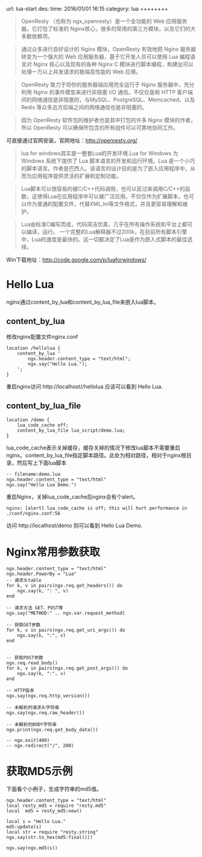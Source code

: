 url: lua-start
des: 
time: 2016/01/01 16:15
category: lua
++++++++

> OpenResty （也称为 ngx_openresty）是一个全功能的 Web 应用服务器。它打包了标准的 Nginx核心，很多的常用的第三方模块，以及它们的大多数依赖项。

> 通过众多进行良好设计的 Nginx 模块，OpenResty 有效地把 Nginx 服务器转变为一个强大的 Web 应用服务器，基于它开发人员可以使用 Lua 编程语言对 Nginx 核心以及现有的各种 Nginx C 模块进行脚本编程，构建出可以处理一万以上并发请求的极端高性能的 Web 应用。

> OpenResty 致力于将你的服务器端应用完全运行于 Nginx 服务器中，充分利用 Nginx 的事件模型来进行非阻塞 I/O 通信。不仅仅是和 HTTP 客户端间的网络通信是非阻塞的，与MySQL、PostgreSQL、Memcached、以及 Redis 等众多远方后端之间的网络通信也是非阻塞的。

> 因为 OpenResty 软件包的维护者也是其中打包的许多 Nginx 模块的作者，所以 OpenResty 可以确保所包含的所有组件可以可靠地协同工作。 

可直接通过官网安装，官网地址：http://openresty.org/

> lua for windows其实是一整套Lua的开发环境.Lua for Windows 为 Windows 系统下提供了 Lua 脚本语言的开发和运行环境。Lua 是一个小巧的脚本语言。作者是巴西人。该语言的设计目的是为了嵌入应用程序中，从而为应用程序提供灵活的扩展和定制功能。

> Lua脚本可以很容易的被C/C++代码调用，也可以反过来调用C/C++的函数，这使得Lua在应用程序中可以被广泛应用。不仅仅作为扩展脚本，也可以作为普通的配置文件，代替XML,Ini等文件格式，并且更容易理解和维护。

> Lua由标准C编写而成，代码简洁优美，几乎在所有操作系统和平台上都可以编译，运行。
一个完整的Lua解释器不过200k，在目前所有脚本引擎中，Lua的速度是最快的。这一切都决定了Lua是作为嵌入式脚本的最佳选择。 

Win下载地址：http://code.google.com/p/luaforwindows/

# Hello Lua

nginx通过content_by_lua和content_by_lua_file来嵌入lua脚本。

## content_by_lua
修改nginx配置文件nginx.conf
```
location /hellolua {
    content_by_lua '
        ngx.header.content_type = "text/html";
        ngx.say("Hello Lua.");
    ';
}
```
重启nginx访问 http://localhost//hellolua 应该可以看到 Hello Lua.

## content_by_lua_file
```
location /demo {
    lua_code_cache off;
    content_by_lua_file lua_script/demo.lua;
}
```
lua_code_cache表示关掉缓存，缓存关掉的情况下修改lua脚本不需要重启nginx。content_by_lua_file指定脚本路径。此处为相对路径，相对于nginx根目录，然后写上下面lua脚本
```
-- filename:demo.lua
ngx.header.content_type = "text/html"
ngx.say("Hello Lua Demo.")
```
重启Nginx，关掉lua_code_cache后nginx会有个alert。

`nginx: [alert] lua_code_cache is off; this will hurt performance in ./conf/nginx.conf:56 `

访问 http://localhost/demo 则可以看到 Hello Lua Demo.

# Nginx常用参数获取
```
ngx.header.content_type = "text/html"
ngx.header.PowerBy = "Lua"
-- 请求头table
for k, v in pairs(ngx.req.get_headers()) do
    ngx.say(k, ": ", v)
end
 
-- 请求方法 GET、POST等
ngx.say("METHOD:" .. ngx.var.request_method)
 
-- 获取GET参数
for k, v in pairs(ngx.req.get_uri_args()) do
    ngx.say(k, ":", v)
end
 
 
-- 获取POST参数
ngx.req.read_body()
for k, v in pairs(ngx.req.get_post_args()) do
    ngx.say(k, ":", v)
end
 
-- HTTP版本
ngx.say(ngx.req.http_version())
 
-- 未解析的请求头字符串
ngx.say(ngx.req.raw_header())  
 
-- 未解析的BODY字符串
ngx.print(ngx.req.get_body_data())
 
-- ngx.exit(400)
-- ngx.redirect("/", 200)
```

# 获取MD5示例

下面看个小例子，生成字符串的md5值。
```
ngx.header.content_type = "text/html"
local resty_md5 = require "resty.md5"
local  md5 = resty_md5:new()
 
local s = "Hello Lua."
md5:update(s)
local str = require "resty.string"
ngx.say(str.to_hex(md5:final()))
 
ngx.say(ngx.md5(s))
```